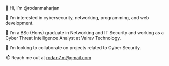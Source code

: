👋 Hi, I’m @rodanmaharjan

👀 I’m interested in cybersecurity, networking, programming, and web development. 

🌱 I’m a BSc (Hons) graduate in Networking and IT Security  and working as a Cyber Threat Intelligence Analyst at Vairav Technology.

💞️ I’m looking to collaborate on projects related to Cyber Security.

📫 Reach me out at rodan7.m@gmail.com


